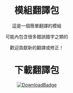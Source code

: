 <!-- markdownlint-configure-file {
  "MD033": false,
  "MD041": false
} -->

<div align="center">

# 模組翻譯包

這是一個簡單翻譯的模組

可能內包含很多錯誤錯字之類的

歡迎貢獻新的翻譯或修正！

</div>

<div align="center">

# 下載翻譯包

[![DownloadBadge](https://img.shields.io/github/downloads/xMikux/TranslateModPack/total?label=點此下載！&logo=DocuSign&style=for-the-badge)](https://github.com/xMikux/TranslateModPack/releases/tag/latest)

</div>

